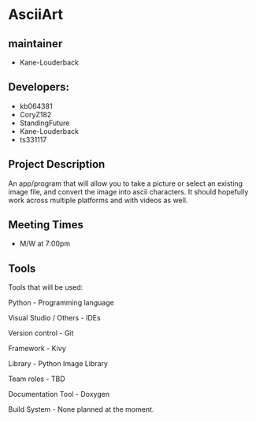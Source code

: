 # AsciiArt


## maintainer

- Kane-Louderback

## Developers:

- kb064381
- CoryZ182
- StandingFuture
- Kane-Louderback
- ts331117

## Project Description

An app/program that will allow you to take a picture or select an existing image file, and convert the image into ascii characters. It should hopefully work across multiple platforms and with videos as well.

## Meeting Times

- M/W at 7:00pm

## Tools
Tools that will be used:

Python - Programming language

Visual Studio / Others - IDEs

Version control - Git

Framework - Kivy

Library - Python Image Library

Team roles - TBD

Documentation Tool - Doxygen

Build System - None planned at the moment.
